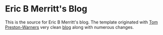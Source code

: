 Eric B Merritt's Blog
=====================

This is the source for Eric B Merritt's blog. The template originated
with [Tom Preston-Warners](https://github.com/mojombo) very clean
[blog](https://github.com/mojombo/mojombo.github.com) along with
numerous changes.
